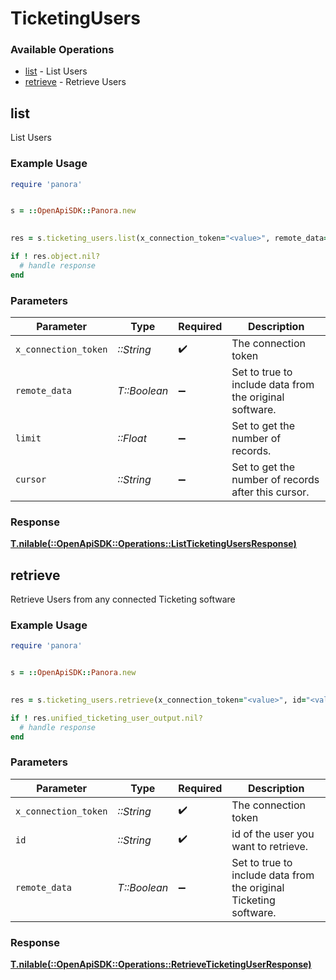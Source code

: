 # TicketingUsers


### Available Operations

* [list](#list) - List  Users
* [retrieve](#retrieve) - Retrieve Users

## list

List  Users

### Example Usage

```ruby
require 'panora'


s = ::OpenApiSDK::Panora.new

    
res = s.ticketing_users.list(x_connection_token="<value>", remote_data=false, limit=7685.78, cursor="<value>")

if ! res.object.nil?
  # handle response
end

```

### Parameters

| Parameter                                               | Type                                                    | Required                                                | Description                                             |
| ------------------------------------------------------- | ------------------------------------------------------- | ------------------------------------------------------- | ------------------------------------------------------- |
| `x_connection_token`                                    | *::String*                                              | :heavy_check_mark:                                      | The connection token                                    |
| `remote_data`                                           | *T::Boolean*                                            | :heavy_minus_sign:                                      | Set to true to include data from the original software. |
| `limit`                                                 | *::Float*                                               | :heavy_minus_sign:                                      | Set to get the number of records.                       |
| `cursor`                                                | *::String*                                              | :heavy_minus_sign:                                      | Set to get the number of records after this cursor.     |


### Response

**[T.nilable(::OpenApiSDK::Operations::ListTicketingUsersResponse)](../../models/operations/listticketingusersresponse.md)**


## retrieve

Retrieve Users from any connected Ticketing software

### Example Usage

```ruby
require 'panora'


s = ::OpenApiSDK::Panora.new

    
res = s.ticketing_users.retrieve(x_connection_token="<value>", id="<value>", remote_data=false)

if ! res.unified_ticketing_user_output.nil?
  # handle response
end

```

### Parameters

| Parameter                                                         | Type                                                              | Required                                                          | Description                                                       |
| ----------------------------------------------------------------- | ----------------------------------------------------------------- | ----------------------------------------------------------------- | ----------------------------------------------------------------- |
| `x_connection_token`                                              | *::String*                                                        | :heavy_check_mark:                                                | The connection token                                              |
| `id`                                                              | *::String*                                                        | :heavy_check_mark:                                                | id of the user you want to retrieve.                              |
| `remote_data`                                                     | *T::Boolean*                                                      | :heavy_minus_sign:                                                | Set to true to include data from the original Ticketing software. |


### Response

**[T.nilable(::OpenApiSDK::Operations::RetrieveTicketingUserResponse)](../../models/operations/retrieveticketinguserresponse.md)**

